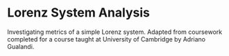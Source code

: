 # Lorenz System Analysis
Investigating metrics of a simple Lorenz system. Adapted from coursework completed for a course taught at University of Cambridge by Adriano Gualandi.

